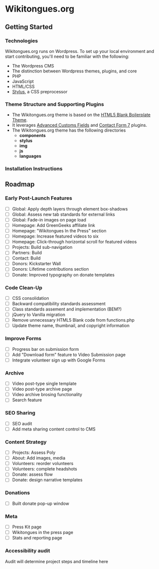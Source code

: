 # Wikitongues.org

## Getting Started

### Technologies

Wikitongues.org runs on Wordpress. To set up your local environment and start contributing, you'll need to be familiar with the following:

* The Wordpress CMS
* The distinction between Wordpress themes, plugins, and core 
* PHP
* JavaScript
* HTML/CSS
* [Stylus](http://stylus-lang.com/), a CSS preprocessor

### Theme Structure and Supporting Plugins

* The Wikitongues.org theme is based on the [HTML5 Blank Boilerplate Theme](http://html5blank.com/). 
* It leverages [Advanced Customs Fields](https://www.advancedcustomfields.com/) and [Contact Form 7](https://wordpress.org/plugins/contact-form-7/) plugins.
* The Wikitongues.org theme has the following directories
	* **components**
	* **stylus**
	* **img**
	* **js**
	* **languages**

### Installation Instructions

## Roadmap

### Early Post-Launch Features

- [ ] Global: Apply depth layers through element box-shadows
- [ ] Global: Assess new tab standards for external links
- [ ] Global: Fade-in images on page load
- [ ] Homepage: Add GreenGeeks affiliate link
- [ ] Homepage: "Wikitongues In the Press" section
- [ ] Homepage: Increase featured videos to six
- [ ] Homepage: Click-through horizontal scroll for featured videos
- [ ] Projects: Build sub-navigation
- [ ] Partners: Build
- [ ] Contact: Build
- [ ] Donors: Kickstarter Wall
- [ ] Donors: Lifetime contributions section
- [ ] Donate: Improved typography on donate templates

### Code Clean-Up

- [ ] CSS consolidation
- [ ] Backward compatibility standards assessment
- [ ] Class standards assement and implementation (BEM?)
- [ ] jQuery to Vanilla migration
- [ ] Remove unnecessary HTML5 Blank code from functions.php
- [ ] Update theme name, thumbnail, and copyright information

### Improve Forms

- [ ] Progress bar on submission form
- [ ] Add "Download form" feature to Video Submission page
- [ ] Integrate volunteer sign up with Google Forms

### Archive

- [ ] Video post-type single template
- [ ] Video post-type archive page
- [ ] Video archive brosing functionality
- [ ] Search feature

### SEO Sharing

- [ ] SEO audit
- [ ] Add meta sharing content control to CMS

### Content Strategy

- [ ] Projects: Assess Poly
- [ ] About: Add images, media
- [ ] Volunteers: reorder volunteers
- [ ] Volunteers: complete headshots
- [ ] Donate: assess flow
- [ ] Donate: design narrative templates

### Donations

- [ ] Built donate pop-up window

### Meta

- [ ] Press Kit page
- [ ] Wikitongues in the press page
- [ ] Stats and reporting page

### Accessibility audit

Audit will determine project steps and timeline here